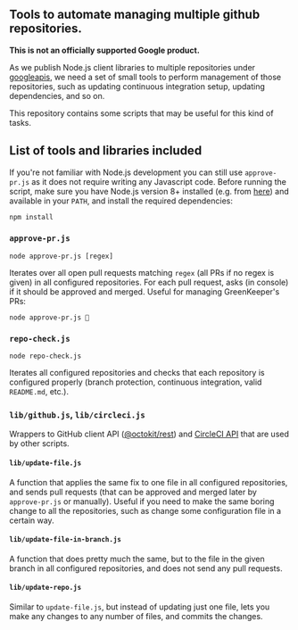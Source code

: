 ## Tools to automate managing multiple github repositories.

**This is not an officially supported Google product.**

As we publish Node.js client libraries to multiple repositories under
[googleapis](https://github.com/googleapis/), we need a set of small
tools to perform management of those repositories, such as updating
continuous integration setup, updating dependencies, and so on.

This repository contains some scripts that may be useful for this kind
of tasks.

## List of tools and libraries included

If you're not familiar with Node.js development you can still
use `approve-pr.js` as it does not require writing any Javascript
code. Before running the script, make sure you have Node.js version 8+
installed (e.g. from [here](https://nodejs.org/en/)) and available in
your `PATH`, and install the required dependencies:

```sh
npm install
```

### `approve-pr.js`

`node approve-pr.js [regex]`

Iterates over all open pull requests matching `regex` (all PRs if
no regex is given) in all configured repositories.
For each pull request, asks (in console) if it should be approved
and merged. Useful for managing GreenKeeper's PRs:

`node approve-pr.js 🚀`

### `repo-check.js`

`node repo-check.js`

Iterates all configured repositories and checks that each repository
is configured properly (branch protection, continuous integration,
valid `README.md`, etc.).

### `lib/github.js`, `lib/circleci.js`

Wrappers to GitHub client API
([@octokit/rest](https://github.com/octokit/rest.js)) and
[CircleCI API](https://circleci.com/docs/api/v1-reference/) that
are used by other scripts.

#### `lib/update-file.js`

A function that applies the same fix to one file in all configured
repositories, and sends pull requests (that can be approved and merged
later by `approve-pr.js` or manually). Useful if you need to make
the same boring change to all the repositories, such as change some
configuration file in a certain way.

#### `lib/update-file-in-branch.js`

A function that does pretty much the same, but to the file in the
given branch in all configured repositories, and does not send any
pull requests.

#### `lib/update-repo.js`

Similar to `update-file.js`, but instead of updating just one file,
lets you make any changes to any number of files, and commits the
changes.

